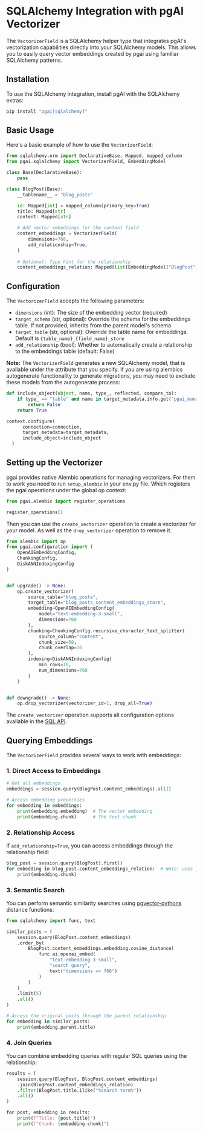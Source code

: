 # SQLAlchemy Integration with pgAI Vectorizer

The `VectorizerField` is a SQLAlchemy helper type that integrates pgAI's vectorization capabilities directly into your SQLAlchemy models. This allows you to easily query vector embeddings created by pgai using familiar SQLAlchemy patterns.

## Installation

To use the SQLAlchemy integration, install pgAI with the SQLAlchemy extras:

```bash
pip install "pgai[sqlalchemy]"
```

## Basic Usage

Here's a basic example of how to use the `VectorizerField`:

```python
from sqlalchemy.orm import DeclarativeBase, Mapped, mapped_column
from pgai.sqlalchemy import VectorizerField, EmbeddingModel

class Base(DeclarativeBase):
    pass

class BlogPost(Base):
    __tablename__ = "blog_posts"

    id: Mapped[int] = mapped_column(primary_key=True)
    title: Mapped[str]
    content: Mapped[str]

    # Add vector embeddings for the content field
    content_embeddings = VectorizerField(
        dimensions=768,
        add_relationship=True,
    )
    
    # Optional: Type hint for the relationship
    content_embeddings_relation: Mapped[list[EmbeddingModel["BlogPost"]]]
```

## Configuration

The `VectorizerField` accepts the following parameters:

- `dimensions` (int): The size of the embedding vector (required)
- `target_schema` (str, optional): Override the schema for the embeddings table. If not provided, inherits from the parent model's schema
- `target_table` (str, optional): Override the table name for embeddings. Default is `{table_name}_{field_name}_store`
- `add_relationship` (bool): Whether to automatically create a relationship to the embeddings table (default: False)

**Note:** The `VectorizerField` generates a new SQLAlchemy model, that is available under the attribute that you specify. If you are using alembics autogenerate functionality to generate migrations, you may need to exclude these models from the autogenerate process:

```python
def include_object(object, name, type_, reflected, compare_to):
    if type_ == "table" and name in target_metadata.info.get("pgai_managed_tables", set()):
        return False
    return True

context.configure(
      connection=connection,
      target_metadata=target_metadata,
      include_object=include_object
  )
```

## Setting up the Vectorizer

pgai provides native Alembic operations for managing vectorizers. For them to work you need to run `setup_alembic` in your env.py file. Which registers the pgai operations under the global op context:

```python
from pgai.alembic import register_operations

register_operations()
```

Then you can use the `create_vectorizer` operation to create a vectorizer for your model. As well as the `drop_vectorizer` operation to remove it.

```python
from alembic import op
from pgai.configuration import (
    OpenAIEmbeddingConfig,
    ChunkingConfig,
    DiskANNIndexingConfig
)


def upgrade() -> None:
    op.create_vectorizer(
        source_table="blog_posts",
        target_table="blog_posts_content_embeddings_store",
        embedding=OpenAIEmbeddingConfig(
            model="text-embedding-3-small",
            dimensions=768
        ),
        chunking=ChunkingConfig.recursive_character_text_splitter(
            source_column="content",
            chunk_size=50,
            chunk_overlap=10
        ),
        indexing=DiskANNIndexingConfig(
            min_rows=10,
            num_dimensions=768
        )
    )


def downgrade() -> None:
    op.drop_vectorizer(vectorizer_id=1, drop_all=True)
```

The `create_vectorizer` operation supports all configuration options available in the [SQL API](vectorizer-api-reference.md).

## Querying Embeddings

The `VectorizerField` provides several ways to work with embeddings:

### 1. Direct Access to Embeddings

```python
# Get all embeddings
embeddings = session.query(BlogPost.content_embeddings).all()

# Access embedding properties
for embedding in embeddings:
    print(embedding.embedding)  # The vector embedding
    print(embedding.chunk)      # The text chunk
```

### 2. Relationship Access

If `add_relationship=True`, you can access embeddings through the relationship field:

```python
blog_post = session.query(BlogPost).first()
for embedding in blog_post.content_embeddings_relation:  # Note: uses _relation suffix
    print(embedding.chunk)
```

### 3. Semantic Search

You can perform semantic similarity searches using [pgvector-pythons](https://github.com/pgvector/pgvector-python) distance functions:

```python
from sqlalchemy import func, text

similar_posts = (
    session.query(BlogPost.content_embeddings)
    .order_by(
        BlogPost.content_embeddings.embedding.cosine_distance(
            func.ai.openai_embed(
                "text-embedding-3-small",
                "search query",
                text("dimensions => 768")
            )
        )
    )
    .limit(5)
    .all()
)

# Access the original posts through the parent relationship
for embedding in similar_posts:
    print(embedding.parent.title)
```

### 4. Join Queries

You can combine embedding queries with regular SQL queries using the relationship:

```python
results = (
    session.query(BlogPost, BlogPost.content_embeddings)
    .join(BlogPost.content_embeddings_relation)
    .filter(BlogPost.title.ilike("%search term%"))
    .all()
)

for post, embedding in results:
    print(f"Title: {post.title}")
    print(f"Chunk: {embedding.chunk}")
```